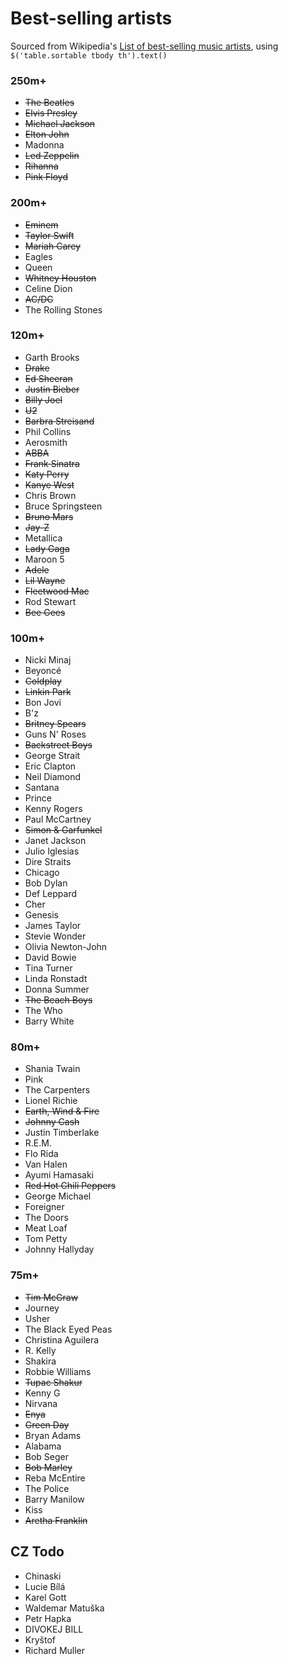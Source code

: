 # Best-selling artists
Sourced from Wikipedia's [List of best-selling music artists](https://en.wikipedia.org/wiki/List_of_best-selling_music_artists), using `$('table.sortable tbody th').text()`
### 250m+
* ~~The Beatles~~
* ~~Elvis Presley~~
* ~~Michael Jackson~~
* ~~Elton John~~
* Madonna
* ~~Led Zeppelin~~
* ~~Rihanna~~
* ~~Pink Floyd~~
### 200m+
* ~~Eminem~~
* ~~Taylor Swift~~
* ~~Mariah Carey~~
* Eagles
* Queen
* ~~Whitney Houston~~
* Celine Dion
* ~~AC/DC~~
* The Rolling Stones
### 120m+
* Garth Brooks
* ~~Drake~~
* ~~Ed Sheeran~~
* ~~Justin Bieber~~
* ~~Billy Joel~~
* ~~U2~~
* ~~Barbra Streisand~~
* Phil Collins
* Aerosmith
* ~~ABBA~~
* ~~Frank Sinatra~~
* ~~Katy Perry~~
* ~~Kanye West~~
* Chris Brown
* Bruce Springsteen
* ~~Bruno Mars~~
* ~~Jay-Z~~
* Metallica
* ~~Lady Gaga~~
* Maroon 5
* ~~Adele~~
* ~~Lil Wayne~~
* ~~Fleetwood Mac~~
* Rod Stewart
* ~~Bee Gees~~
### 100m+
* Nicki Minaj
* Beyoncé
* ~~Coldplay~~
* ~~Linkin Park~~
* Bon Jovi
* B'z
* ~~Britney Spears~~
* Guns N' Roses
* ~~Backstreet Boys~~
* George Strait
* Eric Clapton
* Neil Diamond
* Santana
* Prince
* Kenny Rogers
* Paul McCartney
* ~~Simon & Garfunkel~~
* Janet Jackson
* Julio Iglesias
* Dire Straits
* Chicago
* Bob Dylan
* Def Leppard
* Cher
* Genesis
* James Taylor
* Stevie Wonder
* Olivia Newton-John
* David Bowie
* Tina Turner
* Linda Ronstadt
* Donna Summer
* ~~The Beach Boys~~
* The Who
* Barry White
### 80m+
* Shania Twain
* Pink
* The Carpenters
* Lionel Richie
* ~~Earth, Wind & Fire~~
* ~~Johnny Cash~~
* Justin Timberlake
* R.E.M.
* Flo Rida
* Van Halen
* Ayumi Hamasaki
* ~~Red Hot Chili Peppers~~
* George Michael
* Foreigner
* The Doors
* Meat Loaf
* Tom Petty
* Johnny Hallyday
### 75m+
* ~~Tim McGraw~~
* Journey
* Usher
* The Black Eyed Peas
* Christina Aguilera
* R. Kelly
* Shakira
* Robbie Williams
* ~~Tupac Shakur~~
* Kenny G
* Nirvana
* ~~Enya~~
* ~~Green Day~~
* Bryan Adams
* Alabama
* Bob Seger
* ~~Bob Marley~~
* Reba McEntire
* The Police
* Barry Manilow
* Kiss
* ~~Aretha Franklin~~

## CZ Todo
* Chinaski
* Lucie Bílá
* Karel Gott
* Waldemar Matuška
* Petr Hapka
* DIVOKEJ BILL
* Kryštof
* Richard Muller
